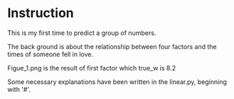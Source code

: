 # Instruction

This is my first time to predict a group of numbers.

The back ground is about the relationship between four factors and the times of someone fell in love.

Figue_1.png is the result of first factor which true_w is 8.2

Some necessary explanations have been written in the linear.py, beginning with '#'.
